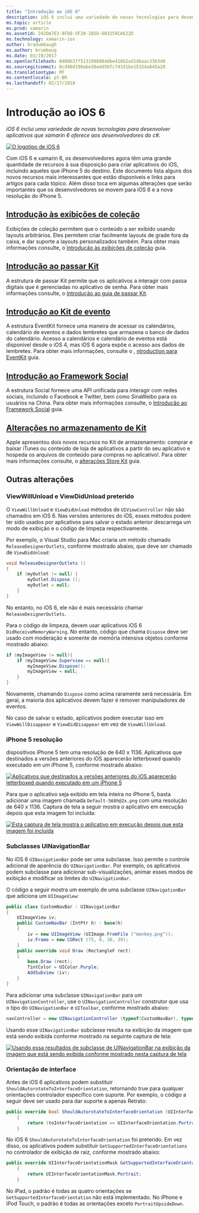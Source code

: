 ```yaml
---
title: "Introdução ao iOS 6"
description: iOS 6 inclui uma variedade de novas tecnologias para desenvolver aplicativos que xamarin 6 oferece aos desenvolvedores do c#.
ms.topic: article
ms.prod: xamarin
ms.assetid: 242DA7E3-8FD8-5F20-285D-603259CA622D
ms.technology: xamarin-ios
author: bradumbaugh
ms.author: brumbaug
ms.date: 03/19/2017
ms.openlocfilehash: 0d08b2ff5131996984dbe41862ad1d6aac33b3d0
ms.sourcegitcommit: 6cd40d190abe38edd50fc74331be15324a845a28
ms.translationtype: MT
ms.contentlocale: pt-BR
ms.lasthandoff: 02/27/2018
---
```

# <a name="introduction-to-ios-6"></a>Introdução ao iOS 6

_iOS 6 inclui uma variedade de novas tecnologias para desenvolver aplicativos que xamarin 6 oferece aos desenvolvedores do c#._

[ ![](images/ios6-large.jpg "O logotipo de iOS 6")](images/ios6-large.jpg)

Com iOS 6 e xamarin 6, os desenvolvedores agora têm uma grande quantidade de recursos à sua disposição para criar aplicativos do iOS, incluindo aqueles que iPhone 5 do destino.
Este documento lista alguns dos novos recursos mais interessantes que estão disponíveis e links para artigos para cada tópico. Além disso toca em algumas alterações que serão importantes que os desenvolvedores se movem para iOS 6 e a nova resolução do iPhone 5.


## <a name="introduction-to-collection-viewsiosuser-interfacecontrolsuicollectionviewmd"></a>[Introdução às exibições de coleção](~/ios/user-interface/controls/uicollectionview.md)

Exibições de coleção permitem que o conteúdo a ser exibido usando layouts arbitrários. Eles permitem criar facilmente layouts de grade fora da caixa, e dar suporte a layouts personalizados também. Para obter mais informações consulte, o [Introdução às exibições de coleção](~/ios/user-interface/controls/uicollectionview.md) [](~/ios/user-interface/controls/uicollectionview.md)guia.


## <a name="introduction-to-pass-kitiosplatformpasskitmd"></a>[Introdução ao passar Kit](~/ios/platform/passkit.md)

A estrutura de passar Kit permite que os aplicativos a interagir com passa digitais que é gerenciadas no aplicativo de senha. Para obter mais informações consulte, o [Introdução ao guia de passar Kit](~/ios/platform/passkit.md).


##  <a name="introduction-to-event-kitiosplatformeventkitmd"></a>[Introdução ao Kit de evento](~/ios/platform/eventkit.md)

A estrutura EventKit fornece uma maneira de acessar os calendários, calendário de eventos e dados lembretes que armazena o banco de dados do calendário. Acesso a calendários e calendário de eventos está disponível desde o iOS 4, mas iOS 6 agora expõe o acesso aos dados de lembretes. Para obter mais informações, consulte o [,](~/ios/platform/eventkit.md) [ntroduction para EventKit](~/ios/platform/eventkit.md) guia.


##  <a name="introduction-to-the-social-frameworkiosplatformsocial-frameworkmd"></a>[Introdução ao Framework Social](~/ios/platform/social-framework.md)

A estrutura Social fornece uma API unificada para interagir com redes sociais, incluindo o Facebook e Twitter, bem como SinaWeibo para os usuários na China. Para obter mais informações consulte, o [Introdução ao Framework Social](~/ios/platform/social-framework.md) guia.


##  <a name="changes-to-store-kitchanges-to-storekitmd"></a>[Alterações no armazenamento de Kit](changes-to-storekit.md)

Apple apresentou dois novos recursos no Kit de armazenamento: comprar e baixar iTunes ou conteúdo de loja de aplicativos a partir do seu aplicativo e hospeda os arquivos de conteúdo para compras no aplicativo!. Para obter mais informações consulte, o [alterações Store Kit](changes-to-storekit.md) guia.


## <a name="other-changes"></a>Outras alterações


### <a name="viewwillunload-and-viewdidunload-deprecated"></a>ViewWillUnload e ViewDidUnload preterido

O `ViewWillUnload` e `ViewDidUnload` métodos de `UIViewController` não são chamados em iOS 6. Nas versões anteriores do iOS, esses métodos podem ter sido usados por aplicativos para salvar o estado anterior descarrega um modo de exibição e o código de limpeza respectivamente.

Por exemplo, o Visual Studio para Mac criaria um método chamado `ReleaseDesignerOutlets`, conforme mostrado abaixo, que deve ser chamado de `ViewDidUnload`:

```csharp
void ReleaseDesignerOutlets ()
{
    if (myOutlet != null) {
        myOutlet.Dispose ();
        myOutlet = null;
    }
}
```

No entanto, no iOS 6, ele não é mais necessário chamar `ReleaseDesignerOutlets`.   
   
   
   
Para o código de limpeza, devem usar aplicativos iOS 6 `DidReceiveMemoryWarning`. No entanto, código que chama `Dispose` deve ser usado com moderação e somente de memória intensiva objetos conforme mostrado abaixo:

```csharp
if (myImageView != null){
    if (myImageView.Superview == null){
        myImageView.Dispose();
        myImageView = null;
    }
}
```

Novamente, chamando `Dispose` como acima raramente será necessária. Em geral, a maioria dos aplicativos devem fazer é remover manipuladores de eventos.

No caso de salvar o estado, aplicativos podem executar isso em `ViewWillDisappear` e `ViewDidDisappear` em vez de `ViewWillUnload`.


### <a name="iphone-5-resolution"></a>iPhone 5 resolução

dispositivos iPhone 5 tem uma resolução de 640 x 1136. Aplicativos que destinados a versões anteriores do iOS aparecerão letterboxed quando executado em um iPhone 5, conforme mostrado abaixo:

 [ ![](images/01-letterboxed.png "Aplicativos que destinados a versões anteriores do iOS aparecerão letterboxed quando executado em um iPhone 5")](images/01-letterboxed.png)

Para que o aplicativo seja exibido em tela inteira no iPhone 5, basta adicionar uma imagem chamada `Default-568h@2x.png` com uma resolução de 640 x 1136. Captura de tela a seguir mostra o aplicativo em execução depois que esta imagem foi incluída:

 [ ![](images/02-fullscreen.png "Esta captura de tela mostra o aplicativo em execução depois que esta imagem foi incluída")](images/02-fullscreen.png)

### <a name="subclassing-uinavigationbar"></a>Subclasses UINavigationBar

No iOS 6 `UINavigationBar` pode ser uma subclasse. Isso permite o controle adicional de aparência do `UINavigationBar`. Por exemplo, os aplicativos podem subclasse para adicionar sub-visualizações, animar esses modos de exibição e modificar os limites do `UINavigationBar`.

O código a seguir mostra um exemplo de uma subclasse `UINavigationBar` que adiciona um `UIImageView`:

```csharp
public class CustomNavBar : UINavigationBar
{
    UIImageView iv;
    public CustomNavBar (IntPtr h) : base(h)
    {
        iv = new UIImageView (UIImage.FromFile ("monkey.png"));
        iv.Frame = new CGRect (75, 0, 30, 39);
    }
    public override void Draw (RectangleF rect)
    {
        base.Draw (rect);
        TintColor = UIColor.Purple;
        AddSubview (iv);
    }
}
```

Para adicionar uma subclasse `UINavigationBar` para um `UINavigationController`, use o `UINavigationController` construtor que usa o tipo do `UINavigationBar` e `UIToolbar`, conforme mostrado abaixo:

```csharp
navController = new UINavigationController (typeof(CustomNavBar), typeof(UIToolbar));
```

Usando esse `UINavigationBar` subclasse resulta na exibição da imagem que está sendo exibida conforme mostrado na seguinte captura de tela:

 [ ![](images/03-navbar.png "Usando essa resultados de subclasse de UINavigationBar na exibição da imagem que está sendo exibida conforme mostrado nesta captura de tela")](images/03-navbar.png)

### <a name="interface-orientation"></a>Orientação de interface

Antes de iOS 6 aplicativos podem substituir `ShouldAutorotateToInterfaceOrientation`, retornando true para qualquer orientações controlador específico com suporte. Por exemplo, o código a seguir deve ser usado para dar suporte a apenas Retrato:

```csharp
public override bool ShouldAutorotateToInterfaceOrientation (UIInterfaceOrientation toInterfaceOrientation)
    {
        return (toInterfaceOrientation == UIInterfaceOrientation.Portrait);
    }
```

No iOS 6 `ShouldAutorotateToInterfaceOrientation` foi preterido.
Em vez disso, os aplicativos podem substituir `GetSupportedInterfaceOrientations` no controlador de exibição de raiz, conforme mostrado abaixo:

```csharp
public override UIInterfaceOrientationMask GetSupportedInterfaceOrientations ()
    {
        return UIInterfaceOrientationMask.Portrait;
    }
```

No iPad, o padrão é todas as quatro orientações se `GetSupportedInterfaceOrientation` não está implementado. No iPhone e iPod Touch, o padrão é todas as orientações exceto `PortraitUpsideDown`.